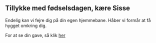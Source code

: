## Tillykke med fødselsdagen, kære Sisse

Endelig kan vi fejre dig på din egen hjemmebane. Håber vi formår at få hygget omkring dig.

For at se din gave, så klik [her](./doc3.pdf)


